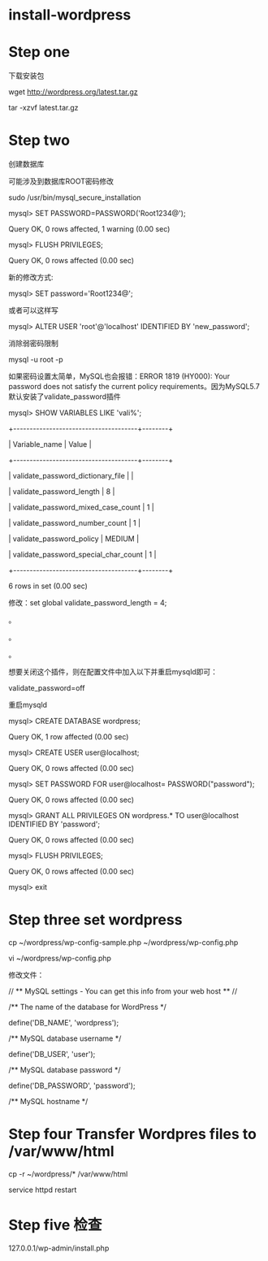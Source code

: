 # install-wordpress

# Step one

下载安装包

wget http://wordpress.org/latest.tar.gz

tar -xzvf latest.tar.gz

# Step two 

创建数据库

可能涉及到数据库ROOT密码修改

sudo /usr/bin/mysql_secure_installation

mysql> SET PASSWORD=PASSWORD('Root1234@');

Query OK, 0 rows affected, 1 warning (0.00 sec)

mysql> FLUSH PRIVILEGES;

Query OK, 0 rows affected (0.00 sec)

新的修改方式:

mysql> SET password='Root1234@';

或者可以这样写

mysql> ALTER USER 'root'@'localhost' IDENTIFIED BY 'new_password';

消除弱密码限制

mysql -u root -p

如果密码设置太简单，MySQL也会报错：ERROR 1819 (HY000): Your password does not satisfy the current policy requirements。因为MySQL5.7默认安装了validate_password插件

mysql> SHOW VARIABLES LIKE 'vali%';

+--------------------------------------+--------+

| Variable_name                        | Value  |

+--------------------------------------+--------+

| validate_password_dictionary_file    |        |

| validate_password_length             | 8      |

| validate_password_mixed_case_count   | 1      |

| validate_password_number_count       | 1      |

| validate_password_policy             | MEDIUM |

| validate_password_special_char_count | 1      |

+--------------------------------------+--------+

6 rows in set (0.00 sec)

修改：set global validate_password_length = 4;

。

。

。

想要关闭这个插件，则在配置文件中加入以下并重启mysqld即可：

validate_password=off

重启mysqld

mysql> CREATE DATABASE wordpress;

Query OK, 1 row affected (0.00 sec)

mysql> CREATE USER user@localhost;

Query OK, 0 rows affected (0.00 sec)

mysql> SET PASSWORD FOR user@localhost= PASSWORD("password");

Query OK, 0 rows affected (0.00 sec)

mysql> GRANT ALL PRIVILEGES ON wordpress.* TO user@localhost IDENTIFIED BY 'password';

Query OK, 0 rows affected (0.00 sec)

mysql> FLUSH PRIVILEGES;

Query OK, 0 rows affected (0.00 sec)

mysql> exit

# Step three set wordpress

cp ~/wordpress/wp-config-sample.php ~/wordpress/wp-config.php

vi ~/wordpress/wp-config.php

修改文件：

// ** MySQL settings - You can get this info from your web host ** //

/** The name of the database for WordPress */

define('DB_NAME', 'wordpress');

/** MySQL database username */

define('DB_USER', 'user');

/** MySQL database password */

define('DB_PASSWORD', 'password');

/** MySQL hostname */

# Step four Transfer Wordpres files to /var/www/html

cp -r ~/wordpress/* /var/www/html

service httpd restart

# Step five 检查

127.0.0.1/wp-admin/install.php
